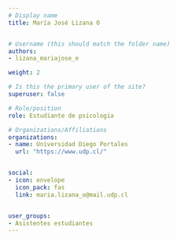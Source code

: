```yaml
---
# Display name
title: María José Lizana O


# Username (this should match the folder name)
authors:
- lizana_mariajose_e

weight: 2 

# Is this the primary user of the site?
superuser: false

# Role/position
role: Estudiante de psicología

# Organizations/Affiliations
organizations:
- name: Universidad Diego Portales
  url: "https://www.udp.cl/"


social:
- icon: envelope
  icon_pack: fas
  link: maria.lizana_o@mail.udp.cl


user_groups:
- Asistentes estudiantes 
---
```




